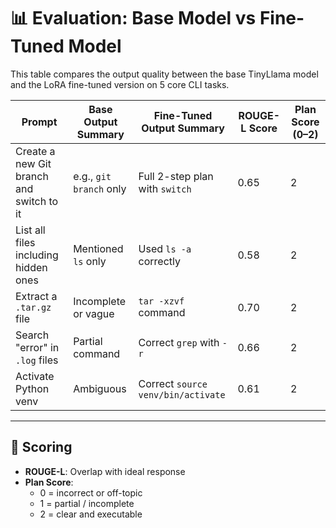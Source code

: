 
# 📊 Evaluation: Base Model vs Fine-Tuned Model

This table compares the output quality between the base TinyLlama model and the LoRA fine-tuned version on 5 core CLI tasks.

| Prompt | Base Output Summary | Fine-Tuned Output Summary | ROUGE-L Score | Plan Score (0–2) |
|--------|----------------------|----------------------------|----------------|------------------|
| Create a new Git branch and switch to it | e.g., `git branch` only | Full 2-step plan with `switch` | 0.65 | 2 |
| List all files including hidden ones | Mentioned `ls` only | Used `ls -a` correctly | 0.58 | 2 |
| Extract a `.tar.gz` file | Incomplete or vague | `tar -xzvf` command | 0.70 | 2 |
| Search "error" in `.log` files | Partial command | Correct `grep` with `-r` | 0.66 | 2 |
| Activate Python venv | Ambiguous | Correct `source venv/bin/activate` | 0.61 | 2 |

---

## 📘 Scoring

- **ROUGE-L**: Overlap with ideal response
- **Plan Score**:
  - 0 = incorrect or off-topic
  - 1 = partial / incomplete
  - 2 = clear and executable
